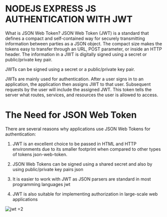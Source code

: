 # NODEJS EXPRESS JS AUTHENTICATION WITH JWT

What is JSON Web Token?
JSON Web Token (JWT) is a standard that defines a compact and self-contained way for securely transmitting information between parties as a JSON object. The compact size makes the tokens easy to transfer through an URL, POST parameter, or inside an HTTP header. The information in a JWT is digitally signed using a secret or public/private key pair.

JWTs can be signed using a secret or a public/private key pair.

JWTs are mainly used for authentication. After a user signs in to an application, the application then assigns JWT to that user. Subsequent requests by the user will include the assigned JWT. This token tells the server what routes, services, and resources the user is allowed to access.

# The Need for JSON Web Token
There are several reasons why applications use JSON Web Tokens for authentication:




1. JWT is an excellent choice to be passed in HTML and HTTP environments due to its smaller footprint when compared to other types of tokens
json-web-token.

2. JSON Web Tokens can be signed using a shared secret and also by using public/private key pairs
json

3. It is easier to work with JWT as JSON parsers are standard in most programming languages
jwt

4. JWT is also suitable for implementing authorization in large-scale web applications

![jwt =2](https://user-images.githubusercontent.com/100437247/200182687-f06e43c8-cebf-4777-8859-392f0ecb71ce.jpg)
